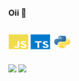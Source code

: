 ### Oii 👋


<div style="display: inline_block"><br>
  <img align="center" alt="MTHS-Js" height="30" width="40" src="https://raw.githubusercontent.com/devicons/devicon/master/icons/javascript/javascript-plain.svg">
  <img align="center" alt="MTHS-Ts" height="30" width="40" src="https://raw.githubusercontent.com/devicons/devicon/master/icons/typescript/typescript-plain.svg">
  <img align="center" alt="MTHS-Python" height="30" width="40" src="https://raw.githubusercontent.com/devicons/devicon/master/icons/python/python-original.svg">
</div>


##


<div> 
  <a href = "GMAIL"><img src="https://img.shields.io/badge/-Gmail-%23333?style=for-the-badge&logo=gmail&logoColor=white" target="_blank"></a>
  <a href="LINKEDIN" target="_blank"><img src="https://img.shields.io/badge/-LinkedIn-%230077B5?style=for-the-badge&logo=linkedin&logoColor=white" target="_blank"></a> 
</div>
